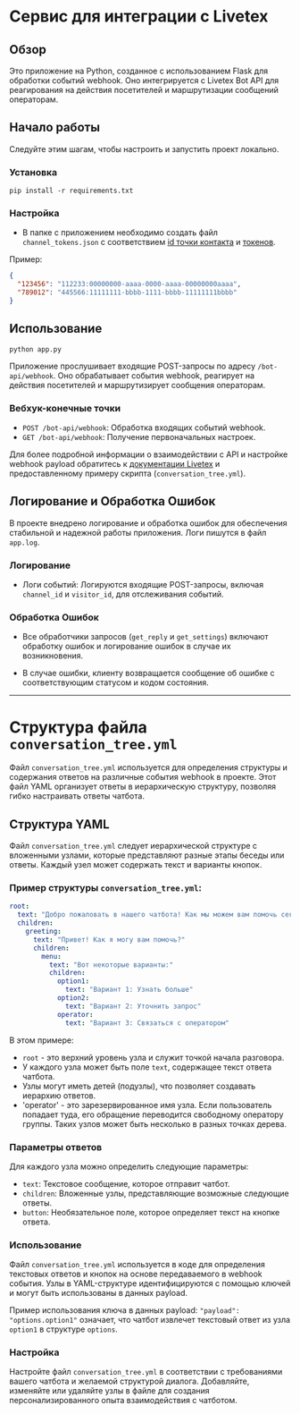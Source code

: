# Сервис для интеграции с Livetex

## Обзор

Это приложение на Python, созданное с использованием Flask для обработки событий webhook. Оно интегрируется с Livetex Bot API для реагирования на действия посетителей и маршрутизации сообщений операторам.

## Начало работы

Следуйте этим шагам, чтобы настроить и запустить проект локально.

### Установка

 `pip install -r requirements.txt`

### Настройка

- В папке с приложением необходимо создать файл `channel_tokens.json` с соответствием [id точки контакта](https://my.livetex.ru/settings/touch_points) и [токенов](https://my.livetex.ru/channels/bot).

Пример:
```json
{
  "123456": "112233:00000000-aaaa-0000-aaaa-00000000aaaa",  
  "789012": "445566:11111111-bbbb-1111-bbbb-11111111bbbb"
}
```

## Использование

`python app.py`

Приложение прослушивает входящие POST-запросы по адресу `/bot-api/webhook`. Оно обрабатывает события webhook, реагирует на действия посетителей и маршрутизирует сообщения операторам.

### Вебхук-конечные точки

- `POST /bot-api/webhook`: Обработка входящих событий webhook.
- `GET /bot-api/webhook`: Получение первоначальных настроек.

Для более подробной информации о взаимодействии с API и настройке webhook payload обратитесь к [документации Livetex]([url](https://support.livetex.ru/hc/ru/articles/4411890908305-Bot-API)) и предоставленному примеру скрипта (`conversation_tree.yml`).

## Логирование и Обработка Ошибок

В проекте внедрено логирование и обработка ошибок для обеспечения стабильной и надежной работы приложения. Логи пишутся в файл `app.log`.

### Логирование

- Логи событий: Логируются входящие POST-запросы, включая `channel_id` и `visitor_id`, для отслеживания событий.

### Обработка Ошибок

- Все обработчики запросов (`get_reply` и `get_settings`) включают обработку ошибок и логирование ошибок в случае их возникновения.

- В случае ошибки, клиенту возвращается сообщение об ошибке с соответствующим статусом и кодом состояния.

---

# Структура файла `conversation_tree.yml`

Файл `conversation_tree.yml` используется для определения структуры и содержания ответов на различные события webhook в проекте. Этот файл YAML организует ответы в иерархическую структуру, позволяя гибко настраивать ответы чатбота.

## Структура YAML

Файл `conversation_tree.yml` следует иерархической структуре с вложенными узлами, которые представляют разные этапы беседы или ответы. Каждый узел может содержать текст и варианты кнопок.

### Пример структуры `conversation_tree.yml`:

```yaml
root:
  text: "Добро пожаловать в нашего чатбота! Как мы можем вам помочь сегодня?"
  children:
    greeting:
      text: "Привет! Как я могу вам помочь?"
      children:
        menu:
          text: "Вот некоторые варианты:"
          children:
            option1:
              text: "Вариант 1: Узнать больше"
            option2:
              text: "Вариант 2: Уточнить запрос"
            operator:
              text: "Вариант 3: Связаться с оператором"
```

В этом примере:

- `root` - это верхний уровень узла и служит точкой начала разговора.
- У каждого узла может быть поле `text`, содержащее текст ответа чатбота.
- Узлы могут иметь детей (подузлы), что позволяет создавать иерархию ответов.
- 'operator' - это зарезервированное имя узла. Если пользователь попадает туда, его обращение переводится свободному оператору группы. Таких узлов может быть несколько в разных точках дерева.

### Параметры ответов

Для каждого узла можно определить следующие параметры:

- `text`: Текстовое сообщение, которое отправит чатбот.
- `children`: Вложенные узлы, представляющие возможные следующие ответы.
- `button`: Необязательное поле, которое определяет текст на кнопке ответа.

### Использование

Файл `conversation_tree.yml` используется в коде для определения текстовых ответов и кнопок на основе передаваемого в webhook события. Узлы в YAML-структуре идентифицируются с помощью ключей и могут быть использованы в данных payload.

Пример использования ключа в данных payload: `"payload": "options.option1"` означает, что чатбот извлечет текстовый ответ из узла `option1` в структуре `options`.

### Настройка

Настройте файл `conversation_tree.yml` в соответствии с требованиями вашего чатбота и желаемой структурой диалога. Добавляйте, изменяйте или удаляйте узлы в файле для создания персонализированного опыта взаимодействия с чатботом.
